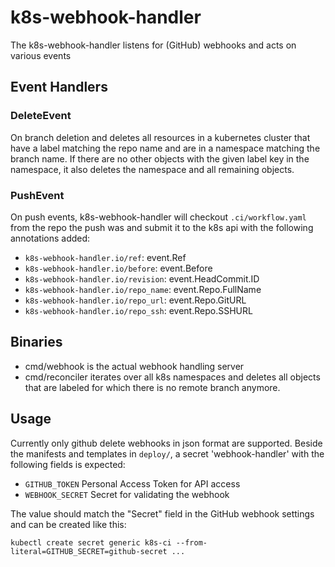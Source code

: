 # k8s-webhook-handler
The k8s-webhook-handler listens for (GitHub) webhooks and acts on various events

## Event Handlers
### DeleteEvent
On branch deletion and deletes all resources in a kubernetes cluster that have a
label matching the repo name and are in a namespace matching the branch name.
If there are no other objects with the given label key in the namespace, it also
deletes the namespace and all remaining objects.

### PushEvent
On push events, k8s-webhook-handler will checkout `.ci/workflow.yaml` from the
repo the push was and submit it to the k8s api with the following annotations
added:

 - `k8s-webhook-handler.io/ref`: event.Ref
 - `k8s-webhook-handler.io/before`: event.Before
 - `k8s-webhook-handler.io/revision`: event.HeadCommit.ID
 - `k8s-webhook-handler.io/repo_name`: event.Repo.FullName
 - `k8s-webhook-handler.io/repo_url`: event.Repo.GitURL
 - `k8s-webhook-handler.io/repo_ssh`: event.Repo.SSHURL

## Binaries
- cmd/webhook is the actual webhook handling server
- cmd/reconciler iterates over all k8s namespaces and deletes all objects that
  are labeled for which there is no remote branch anymore.

## Usage
Currently only github delete webhooks in json format are supported.
Beside the manifests and templates in `deploy/`, a secret 'webhook-handler' with
the following fields is expected:

- `GITHUB_TOKEN` Personal Access Token for API access
- `WEBHOOK_SECRET` Secret for validating the webhook

The value should match the "Secret" field in the GitHub webhook settings and can be created like this:

```
kubectl create secret generic k8s-ci --from-literal=GITHUB_SECRET=github-secret ...
```
